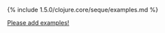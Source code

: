 {% include 1.5.0/clojure.core/seque/examples.md %}

[Please add examples!](https://github.com/arrdem/grimoire/edit/master/_includes/1.6.0/clojure.core/seque/examples.md)

